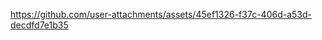 <!-- Uploading "Wardrobe_Wizard_Video_Generation (1).mp4"... -->
https://github.com/user-attachments/assets/45ef1326-f37c-406d-a53d-decdfd7e1b35
